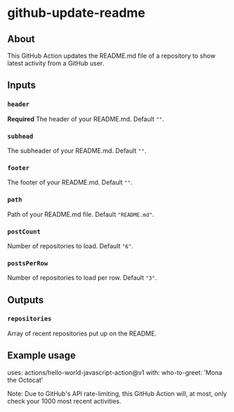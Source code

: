 # github-update-readme

## About

This GitHub Action updates the README.md file of a repository to show latest activity from a GitHub user.

## Inputs

### `header`

**Required** The header of your README.md. Default `""`.

### `subhead`

The subheader of your README.md. Default `""`.

### `footer`

The footer of your README.md. Default `""`.

### `path`

Path of your README.md file. Default `"README.md"`.

### `postCount`

Number of repositories to load. Default `"6"`.

### `postsPerRow`

Number of repositories to load per row. Default `"3"`.

## Outputs

### `repositories`

Array of recent repositories put up on the README.

## Example usage

uses: actions/hello-world-javascript-action@v1
with:
who-to-greet: 'Mona the Octocat'

Note: Due to GitHub's API rate-limiting, this GitHub Action will, at most, only check your 1000 most recent activities.
